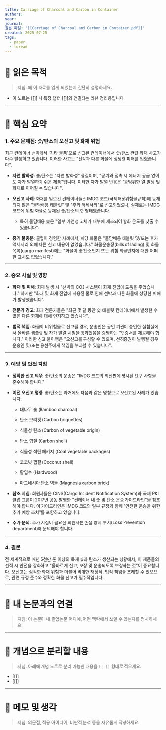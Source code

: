 ```yaml
---
title: Carriage of Charcoal and Carbon in Container
authors: 
year: 
journal: 
원본 파일: "[[Carriage of Charcoal and Carbon in Container.pdf]]"
created: 2025-07-25
tags:
  - paper
  - toread
---
```

# 🎯 읽은 목적  
> 지침: 왜 이 자료를 읽게 되었는지 간단히 설명하세요.

- 이 노트는 [[]] 내 특정 챕터 [[]]와 연결되는 리뷰 정리용입니다.  
---

# 🧩 핵심 요약  
### 1. 주요 문제점: 숯/탄소의 오신고 및 화재 위험

최근 컨테이너 선박에서 '기타 물품'으로 신고된 컨테이너에서 숯/탄소 관련 화재 사고가 다수 발생하고 있습니다. 이러한 사고는 "선박과 다른 화물에 상당한 피해를 입혔습니다".

- **자연 발화성**: 숯/탄소는 "자연 발화성" 물질이며, "공기와 접촉 시 에너지 공급 없이도 자가 발열하기 쉬운 제품"입니다. 이러한 자가 발열 반응은 "광범위한 열 발생 및 화재로 이어질 수 있습니다".
    
- **오신고 사례**: 화재를 일으킨 컨테이너들은 IMDG 코드(국제해상위험물규칙)에 등재되지 않은 "물담배용 태블릿" 및 "후카 액세서리"로 신고되었으나, 실제로는 IMDG 코드에 위험 화물로 등재된 숯/탄소의 한 형태였습니다.
    
    - 특히 물담배용 숯은 "일부 가연성 고체가 내부에 제조되어 발화 온도를 낮출 수 있습니다".
        
- **증거 불충분**: 클럽이 경험한 사례에서, 해당 화물은 "물담배용 태블릿 및/또는 후카 액세서리 외에 다른 신고 내용이 없었습니다." 화물운송장(bills of lading) 및 화물 목록(cargo manifest)에는 "화물이 숯/탄소인지 또는 위험 화물인지에 대한 어떠한 표시도 없었습니다."
    

---

### 2. 중요 사실 및 영향

- **화재 및 피해**: 화재 발생 시 "선박의 CO2 시스템이 화재 진압에 도움을 주었습니다." 하지만 "화재 및 화재 진압에 사용된 물로 인해 선박과 다른 화물에 상당한 피해가 발생했습니다".
    
- **전문가 경고**: 화재 전문가들은 "최근 몇 달 동안 숯 태블릿 컨테이너에서 발생한 수많은 다른 화재에 대해 인지하고 있습니다".
    
- **법적 책임**: 화물이 비위험물로 신고될 경우, 운송인은 공인 기관이 승인한 실험실에서 올바른 샘플링 및 자가 발열 시험을 통과했음을 증명하는 "인증서를 제공해야 합니다." 이러한 신고 불이행은 "오신고를 구성할 수 있으며, 선하증권이 발행될 경우 운송인 및/또는 용선주에게 책임을 부과할 수 있습니다".
    

---

### 3. 예방 및 안전 지침

- **정확한 신고 의무**: 숯/탄소의 운송은 "IMDG 코드의 최신판에 명시된 요구 사항을 준수해야 합니다."
    
- **이전 오신고 명칭**: 숯/탄소는 과거에도 다음과 같은 명칭으로 오신고된 사례가 있습니다.
    
    - 대나무 숯 (Bamboo charcoal)
        
    - 탄소 브리켓 (Carbon briquettes)
        
    - 식물성 탄소 (Carbon of vegetable origin)
        
    - 탄소 껍질 (Carbon shell)
        
    - 식물성 석탄 패키지 (Coal vegetable packages)
        
    - 코코넛 껍질 (Coconut shell)
        
    - 활엽수 (Hardwood)
        
    - 마그네시아 탄소 벽돌 (Magnesia carbon brick)
        
- **참조 지침**: 회원사들은 CINS(Cargo Incident Notification System)와 국제 P&I 클럽 그룹이 2017년 공동 발행한 "컨테이너 내 숯 및 탄소 운송 가이드라인"을 참조해야 합니다. 이 가이드라인은 IMDG 코드의 일부 규정과 함께 "안전한 운송을 위한 추가 예방 조치"를 포함하고 있습니다.
    
- **추가 문의**: 추가 지침이 필요한 회원사는 손실 방지 부서(Loss Prevention department)에 문의해야 합니다.
    

---

### 4. 결론

전 세계적으로 매년 5천만 톤 이상의 목재 숯과 탄소가 생산되는 상황에서, 이 제품들의 선적 시 안전을 강화하고 "올바르게 신고, 포장 및 운송되도록 보장하는 것"이 중요합니다. 오신고는 심각한 화재 위험과 더불어 막대한 재정적, 법적 책임을 초래할 수 있으므로, 관련 규정 준수와 정확한 화물 신고가 필수적입니다.

---

# 🧠 내 논문과의 연결  
> 지침: 이 논문이 내 졸업논문 어디에, 어떤 맥락에서 쓰일 수 있는지를 명시하세요.

---

# 🧩 개념으로 분리할 내용  
> 지침: 아래에 개념 노트로 분리 가능한 내용을 `[[ ]]` 형태로 적으세요.

- [[]]
- [[]]

---

# 💬 메모 및 생각  
> 지침: 의문점, 적용 아이디어, 비판적 분석 등을 자유롭게 작성하세요.
